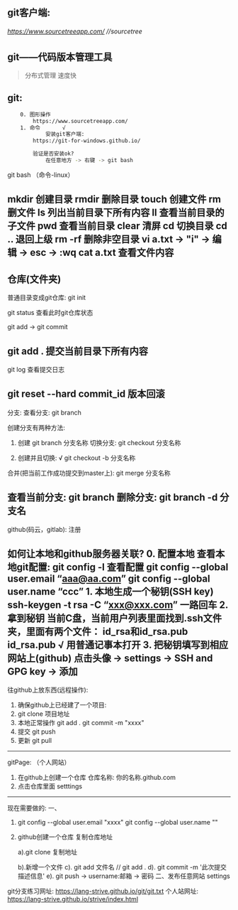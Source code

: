 ## git客户端:
######        https://www.sourcetreeapp.com/                   //sourcetree


## git——代码版本管理工具
> 分布式管理
> 速度快

## git:
``` bash
	0. 图形操作
		https://www.sourcetreeapp.com/
	1. 命令		√
			安装git客户端:
		https://git-for-windows.github.io/

		验证是否安装ok?
			在任意地方 -> 右键 -> git bash
```

git bash （命令-linux）

mkdir	创建目录
rmdir	删除目录
touch	创建文件
rm		删文件
ls		列出当前目录下所有内容
ll  		查看当前目录的子文件
pwd   	查看当前目录
clear	清屏
cd		切换目录
cd ..		退回上级
rm -rf   删除非空目录
vi  a.txt	->	"i" -> 编辑 -> esc -> :wq
cat a.txt	查看文件内容
----------------------------------------
仓库(文件夹)
----------------------------------------
普通目录变成git仓库:	git init


git status	查看此时git仓库状态

git add -> git commit

git add .	提交当前目录下所有内容
-----------------------------------------------
git log	查看提交日志

git reset --hard commit_id 	版本回滚
-----------------------------------------------
分支:
	查看分支:
		git branch

创建分支有两种方法:
1.	创建
		git branch 分支名称
	切换分支:
		git checkout 分支名称
	
2.	创建并且切换:  √
		git checkout  -b 分支名称


合并(把当前工作成功提交到master上):
git merge  分支名称

查看当前分支:
git branch
删除分支:
git branch -d 分支名
-----------------------------------------------
github(码云，gitlab):
	注册

如何让本地和github服务器关联?
	0. 配置本地
		查看本地git配置: 
		git config -l   查看配置
		git config --global user.email “aaa@aa.com”
		git config --global user.name “ccc”
	1. 本地生成一个秘钥(SSH key)
		ssh-keygen -t rsa -C “xxx@xxx.com”  一路回车
	2. 拿到秘钥
		当前C盘，当前用户列表里面找到.ssh文件夹，里面有两个文件：
id_rsa和id_rsa.pub
		id_rsa.pub	√	用普通记事本打开
	3. 把秘钥填写到相应网站上(github)
		点击头像 -> settings -> SSH and GPG key -> 添加
---------------------------------------------------
往github上放东西(远程操作):
1. 确保github上已经建了一个项目:
2. git clone 项目地址
3. 本地正常操作
	git add .
	git commit -m "xxxx"
4. 提交
	git push
5. 更新
	git pull
---------------------------------------------------
gitPage: （个人网站）
1. 在github上创建一个仓库
	仓库名称:  你的名称.github.com
2. 点击仓库里面 setttings
---------------------------------------------------
现在需要做的:
一、
1. 	git config --global user.email "xxxx"
	git config --global user.name ""
2. github创建一个仓库
	复制仓库地址

	a).git clone 复制地址

	b).新增一个文件
	c). git add 文件名    //  git add .
	d). git commit -m '此次提交描述信息'
	e). git push
		-> username:邮箱
		-> 密码
二、发布任意网站
	settings

git分支练习网址:
https://lang-strive.github.io/git/git.txt
个人站网址:
https://lang-strive.github.io/strive/index.html
